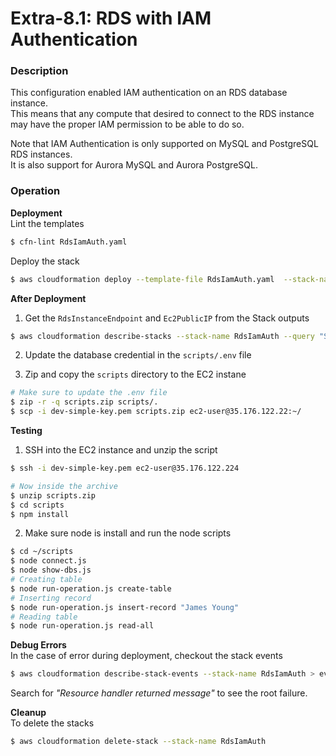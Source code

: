 # Extra-8.1: RDS with IAM Authentication

### Description

This configuration enabled IAM authentication on an RDS database instance.  
This means that any compute that desired to connect to the RDS instance may have the proper IAM permission to be able to do so.

Note that IAM Authentication is only supported on MySQL and PostgreSQL RDS instances.  
It is also support for Aurora MySQL and Aurora PostgreSQL.

<!--Not working yet -->

### Operation

**Deployment**  
Lint the templates

```bash
$ cfn-lint RdsIamAuth.yaml
```

Deploy the stack

```bash
$ aws cloudformation deploy --template-file RdsIamAuth.yaml  --stack-name RdsIamAuth --parameter-overrides file://secret-parameters.json --capabilities CAPABILITY_NAMED_IAM
```

**After Deployment**

1. Get the `RdsInstanceEndpoint` and `Ec2PublicIP` from the Stack outputs

```bash
$ aws cloudformation describe-stacks --stack-name RdsIamAuth --query "Stacks[0].Outputs" --no-cli-pager
```

2. Update the database credential in the `scripts/.env` file

3. Zip and copy the `scripts` directory to the EC2 instane

```bash
# Make sure to update the .env file
$ zip -r -q scripts.zip scripts/.
$ scp -i dev-simple-key.pem scripts.zip ec2-user@35.176.122.22:~/

```

**Testing**

1. SSH into the EC2 instance and unzip the script

```bash
$ ssh -i dev-simple-key.pem ec2-user@35.176.122.224

# Now inside the archive
$ unzip scripts.zip
$ cd scripts
$ npm install
```

2. Make sure node is install and run the node scripts

```bash
$ cd ~/scripts
$ node connect.js
$ node show-dbs.js
# Creating table
$ node run-operation.js create-table
# Inserting record
$ node run-operation.js insert-record "James Young"
# Reading table
$ node run-operation.js read-all
```

**Debug Errors**  
 In the case of error during deployment, checkout the stack events

```bash
$ aws cloudformation describe-stack-events --stack-name RdsIamAuth > events.json
```

Search for _"Resource handler returned message"_ to see the root failure.

**Cleanup**  
To delete the stacks

```bash
$ aws cloudformation delete-stack --stack-name RdsIamAuth
```
